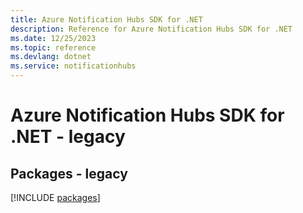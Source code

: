 ```yaml
---
title: Azure Notification Hubs SDK for .NET
description: Reference for Azure Notification Hubs SDK for .NET
ms.date: 12/25/2023
ms.topic: reference
ms.devlang: dotnet
ms.service: notificationhubs
---
```

# Azure Notification Hubs SDK for .NET - legacy
## Packages - legacy
[!INCLUDE [packages](notification-hubs-index.md)]